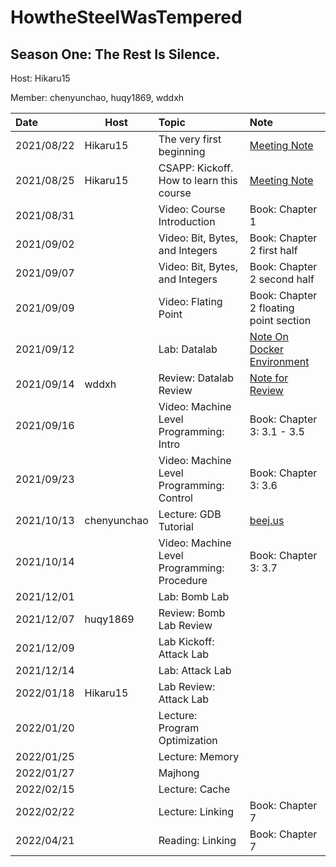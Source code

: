# HowtheSteelWasTempered

## Season One: The Rest Is Silence.

Host: Hikaru15

Member: chenyunchao, huqy1869, wddxh


| Date       | Host        | Topic                                       | Note                                                   |
| :--------- | ----------- | :------------------------------------------ | :----------------------------------------------------- |
| 2021/08/22 | Hikaru15    | The very first beginning                    | [Meeting Note](./meetings/20210822.md)                 |
| 2021/08/25 | Hikaru15    | CSAPP: Kickoff. How to learn this course    | [Meeting Note](./meetings/20210825.md)                 |
| 2021/08/31 |             | Video: Course Introduction                  | Book: Chapter 1                                        |
| 2021/09/02 |             | Video: Bit, Bytes, and Integers             | Book: Chapter 2 first half                             |
| 2021/09/07 |             | Video: Bit, Bytes, and Integers             | Book: Chapter 2 second half                            |
| 2021/09/09 |             | Video: Flating Point                        | Book: Chapter 2 floating point section                 |
| 2021/09/12 |             | Lab: Datalab                                | [Note On Docker Environment](./csapp/lab_resources.md) |
| 2021/09/14 | wddxh       | Review: Datalab Review                      | [Note for Review](./csapp/dataLab_review.md)           |
| 2021/09/16 |             | Video: Machine Level Programming: Intro     | Book: Chapter 3: 3.1 - 3.5                             |
| 2021/09/23 |             | Video: Machine Level Programming: Control   | Book: Chapter 3: 3.6                                   |
| 2021/10/13 | chenyunchao | Lecture: GDB Tutorial                       | [beej.us](https://beej.us/guide/bggdb/)                |
| 2021/10/14 |             | Video: Machine Level Programming: Procedure | Book: Chapter 3: 3.7                                   |
| 2021/12/01 |             | Lab: Bomb Lab                               |                                                        |
| 2021/12/07 | huqy1869    | Review: Bomb Lab Review                     |                                                        |
| 2021/12/09 |             | Lab Kickoff: Attack Lab                     |                                                        |
| 2021/12/14 |             | Lab: Attack Lab                             |                                                        |
| 2022/01/18 | Hikaru15    | Lab Review: Attack Lab                      |                                                        |
| 2022/01/20 |             | Lecture: Program Optimization               |                                                        |
| 2022/01/25 |             | Lecture: Memory                             |                                                        |
| 2022/01/27 |             | Majhong                                     |                                                        |
| 2022/02/15 |             | Lecture: Cache                              |                                                        |
| 2022/02/22 |             | Lecture: Linking                            | Book: Chapter 7                                        |
| 2022/04/21 |             | Reading: Linking                            | Book: Chapter 7                                        |

